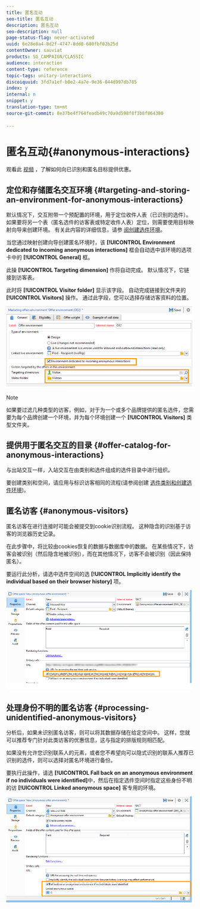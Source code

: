 ```yaml
---
title: 匿名互动
seo-title: 匿名互动
description: 匿名互动
seo-description: null
page-status-flag: never-activated
uuid: 6e28e8a4-8d2f-4747-8dd0-680fbf02b25d
contentOwner: sauviat
products: SG_CAMPAIGN/CLASSIC
audience: interaction
content-type: reference
topic-tags: unitary-interactions
discoiquuid: 3fd7a1ef-b0e2-4a7e-9e36-044d997db785
index: y
internal: n
snippet: y
translation-type: tm+mt
source-git-commit: 8e37be4f764feadb49c70a9d598f8f3b8f864380

---
```



# 匿名互动{#anonymous-interactions}

观看此 [视频](https://helpx.adobe.com/campaign/classic/how-to/indetified-and-anonymous-interaction-in-acv6.html?playlist=/ccx/v1/collection/product/campaign/classic/segment/digital-marketers/explevel/intermediate/applaunch/get-started/collection.ccx.js&ref=helpx.adobe.com) ，了解如何向已识别和匿名目标提供优惠。

## 定位和存储匿名交互环境 {#targeting-and-storing-an-environment-for-anonymous-interactions}

默认情况下，交互附带一个预配置的环境，用于定位收件人表（已识别的选件）。 如果要将另一个表（匿名选件的访客表或特定收件人表）定位，则需要使用目标映射向导来创建环境。 有关此内容的详细信息，请参 [阅创建选件环境](../../interaction/using/live-design-environments.md#creating-an-offer-environment)。

当您通过映射创建向导创建匿名环境时，该 **[!UICONTROL Environment dedicated to incoming anonymous interactions]** 框会自动选中该环境的选项卡中的 **[!UICONTROL General]** 框。

此操 **[!UICONTROL Targeting dimension]** 作将自动完成。 默认情况下，它链接到访客表。

此时将 **[!UICONTROL Visitor folder]** 显示该字段。 自动完成链接到文件夹的 **[!UICONTROL Visitors]** 操作。 通过此字段，您可以选择存储访客资料的位置。

![](assets/anonymous_environment_option.png)

>[!NOTE]
>
>如果要过滤几种类型的访客，例如，对于为一个或多个品牌提供的匿名选件，您需要为每个品牌创建一个环境，并为每个环境创建一个 **[!UICONTROL Visitors]** 类型文件夹。

## 提供用于匿名交互的目录 {#offer-catalog-for-anonymous-interactions}

与出站交互一样，入站交互在由类别和选件组成的选件目录中进行组织。

要创建类别和空间，请应用与标识访客相同的流程(请参阅创建 [选件类别](../../interaction/using/creating-offer-categories.md)[和创建选件环境](../../interaction/using/live-design-environments.md#creating-an-offer-environment))。

## 匿名访客 {#anonymous-visitors}

匿名访客在进行连接时可能会被提交到cookie识别流程。 这种隐含的识别基于访客的浏览器历史记录。

在此步骤中，将比较由cookies恢复的数据与数据库中的数据。 在某些情况下，访客会被识别（然后隐含地被识别），而在其他情况下，访客不会被识别（因此保持匿名）。

要运行此分析，请选中选件空间的选 **[!UICONTROL Implicitly identify the individual based on their browser history]** 项。

![](assets/identification_anonymous_visitors.png)

## 处理身份不明的匿名访客 {#processing-unidentified-anonymous-visitors}

分析后，如果未识别匿名访客，则可以将其数据存储在给定空间中。 这样，您就可以推荐专门针对此类访客的优惠信息，这与指定的排版规则相匹配。

如果没有允许您识别联系人的元素，或者您不希望向可以隐式识别的联系人推荐已识别的选件，则可以选择对匿名环境进行备份。

要执行此操作，请选 **[!UICONTROL Fall back on an anonymous environment if no individuals were identified]**&#x200B;中，然后在指定选件空间时指定这些身份不明的访 **[!UICONTROL Linked anonymous space]** 客专用的环境。

![](assets/anonymous_to_anonymous_environment.png)

